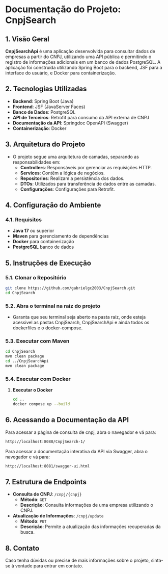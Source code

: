 # Documentação do Projeto: CnpjSearch

## 1. Visão Geral

**CnpjSearchApi** é uma aplicação desenvolvida para consultar dados de empresas a partir do CNPJ, utilizando uma API pública e permitindo o registro de informações adicionais em um banco de dados PostgreSQL. A aplicação foi construída utilizando Spring Boot para o backend, JSF para a interface do usuário, e Docker para containerização.

## 2. Tecnologias Utilizadas

- **Backend**: Spring Boot (Java)
- **Frontend**: JSF (JavaServer Faces)
- **Banco de Dados**: PostgreSQL
- **API de Terceiros**: Retrofit para consumo da API externa de CNPJ
- **Documentação da API**: Springdoc OpenAPI (Swagger)
- **Containerização**: Docker

## 3. Arquitetura do Projeto

- O projeto segue uma arquitetura de camadas, separando as responsabilidades em:
    - **Controllers**: Responsáveis por gerenciar as requisições HTTP.
    - **Services**: Contêm a lógica de negócios.
    - **Repositories**: Realizam a persistência dos dados.
    - **DTOs**: Utilizados para transferência de dados entre as camadas.
    - **Configurações**: Configurações para Retrofit.

## 4. Configuração do Ambiente

### 4.1. Requisitos

- **Java 17** ou superior
- **Maven** para gerenciamento de dependências
- **Docker** para containerização
- **PostgreSQL** banco de dados


## 5. Instruções de Execução

### 5.1. Clonar o Repositório

```bash
git clone https://github.com/gabrielgc2003/CnpjSearch.git
cd CnpjSearch
```

### 5.2. Abra o terminal na raiz do projeto
- Garanta que seu terminal seja aberto na pasta raíz, onde esteja acessivel as pastas CnpjSearch, CnpjSearchApi e ainda todos os dockerfiles e o docker-compose.
### 5.3. Executar com Maven

```bash
cd CnpjSearch
mvn clean package
cd ../CnpjSearchApi
mvn clean package
```

### 5.4. Executar com Docker

1. **Executar o Docker**
    
    ```bash
    cd ..
    docker compose up --build    
    ```
   
    

## 6. Acessando a Documentação da API

Para acessar a página de consulta de cnpj, abra o navegador e vá para:

```bash
http://localhost:8080/CnpjSearch-1/
```


Para acessar a documentação interativa da API via Swagger, abra o navegador e vá para:

```bash
http://localhost:8081/swagger-ui.html
```

## 7. Estrutura de Endpoints

- **Consulta de CNPJ**: `/cnpj/{cnpj}`
    - **Método**: `GET`
    - **Descrição**: Consulta informações de uma empresa utilizando o CNPJ.
- **Atualização de Informações**: `/cnpj/update`
    - **Método**: `PUT`
    - **Descrição**: Permite a atualização das informações recuperadas da busca.



## 8. Contato

Caso tenha dúvidas ou precise de mais informações sobre o projeto, sinta-se à vontade para entrar em contato.
